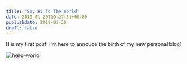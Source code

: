 ```yaml
---
title: "Say Hi To The World"
date: 2019-01-20T19:27:31+08:00
publishdate: 2019-01-20
draft: false
---
```


It is my first post! I'm here to annouce the birth of my new personal blog!

![hello-world](https://abduwaly.github.io/Arsaycode/images/hello-world.png)
